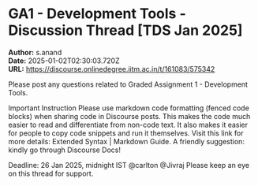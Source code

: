# GA1 - Development Tools - Discussion Thread [TDS Jan 2025]

**Author:** s.anand  
**Date:** 2025-01-02T02:30:03.720Z  
**URL:** https://discourse.onlinedegree.iitm.ac.in/t/161083/575342

Please post any questions related to Graded Assignment 1 - Development Tools.

Important Instruction
Please use markdown code formatting (fenced code blocks) when sharing code in Discourse posts. This makes the code much easier to read and differentiate from non-code text. It also makes it easier for people to copy code snippets and run it themselves. Visit this link for more details: Extended Syntax | Markdown Guide.
A friendly suggestion: kindly go through Discourse Docs! 

Deadline: 26 Jan 2025, midnight IST
@carlton @Jivraj Please keep an eye on this thread for support.
